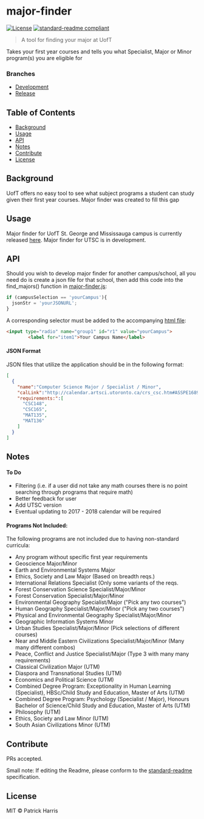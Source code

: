# major-finder


[![License](https://img.shields.io/badge/license-MIT-blue.svg?style=flat-square)](https://github.com/patrickleweryharris/major-finder/blob/master/LICENSE) [![standard-readme compliant](https://img.shields.io/badge/standard--readme-OK-green.svg?style=flat-square)](https://github.com/RichardLitt/standard-readme)

> A tool for finding your major at UofT

Takes your first year courses and tells you what Specialist, Major or Minor
program(s) you are eligible for

### Branches

- [Development](https://github.com/patrickleweryharris/major-finder)
- [Release](https://github.com/patrickleweryharris/major-finder/tree/gh-pages)

## Table of Contents

- [Background](#background)
- [Usage](#usage)
- [API](#api)
- [Notes](#notes)
- [Contribute](#contribute)
- [License](#license)

## Background  
UofT offers no easy tool to see what subject programs a student can study given their first year courses. Major finder was created to fill this gap

## Usage  
Major finder for UofT St. George and Mississauga campus is currently released [here](https://plh.io/major-finder). Major finder for UTSC is in development.

## API

Should you wish to develop major finder for another campus/school, all you need do is create a json file for that school,
then add this code into the find_majors() function in [major-finder.js](https://github.com/patrickleweryharris/major-finder/blob/master/js/major-finder.js):
```javascript
if (campusSelection == 'yourCampus'){
  jsonStr = 'yourJSONURL';
}
```
A corresponding selector must be added to the accompanying [html file](https://github.com/patrickleweryharris/major-finder/blob/master/test.html):
```html
<input type="radio" name="group1" id="r1" value="yourCampus">
        <label for="item1">Your Campus Name</label>
```

#### JSON Format

JSON files that utilize the application should be in the following format:  
```json
[
  {
    "name":"Computer Science Major / Specialist / Minor",
    "calLink":"http://calendar.artsci.utoronto.ca/crs_csc.htm#ASSPE1689",
    "requirements:":[
      "CSC148",
      "CSC165",
      "MAT135",
      "MAT136"
    ]
  }
]
```
## Notes

#### To Do
  - Filtering (i.e. if a user did not take any math courses there is no point searching through programs that require math)
  - Better feedback for user
  - Add UTSC version
  - Eventual updating to 2017 - 2018 calendar will be required

#### Programs Not Included:
The following programs are not included due to having non-standard curricula:  
- Any program without specific first year requirements
- Geoscience Major/Minor
- Earth and Environmental Systems Major
- Ethics, Society and Law Major (Based on breadth reqs.)
- International Relations Specialist (Only some variants of the reqs.
- Forest Conservation Science Specialist/Major/Minor
- Forest Conservation Specialist/Major/Minor
- Environmental Geography Specialist/Major ("Pick any two courses")
- Human Geography Specialist/Major/Minor ("Pick any two courses")
- Physical and Environmental Geography Specialist/Major/Minor
- Geographic Information Systems Minor
- Urban Studies Specialist/Major/Minor (Pick selections of different courses)
- Near and Middle Eastern Civilizations Specialist/Major/Minor (Many many different combos)
- Peace, Conflict and Justice Specialist/Major (Type 3 with many many requirements)
- Classical Civilization Major (UTM)
- Diaspora and Transnational Studies (UTM)
- Economics and Political Science (UTM)
- Combined Degree Program: Exceptionality in Human Learning (Specialist), HBSc/Child Study and Education, Master of Arts (UTM)
- Combined Degree Program: Psychology (Specialist / Major), Honours Bachelor of Science/Child Study and Education, Master of Arts (UTM)
- Philosophy (UTM)
- Ethics, Society and Law Minor (UTM)
- South Asian Civilizations Minor (UTM)   

## Contribute

PRs accepted.

Small note: If editing the Readme, please conform to the [standard-readme](https://github.com/RichardLitt/standard-readme) specification.

## License

MIT © Patrick Harris
